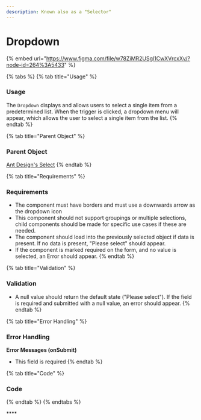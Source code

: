 ```yaml
---
description: Known also as a "Selector"
---
```


# Dropdown

{% embed url="https://www.figma.com/file/w78ZiMR2USgl1CwXVrcxXv/?node-id=264%3A5433" %}

{% tabs %}
{% tab title="Usage" %}
### Usage

The `Dropdown` displays and allows users to select a single item from a predetermined list. When the trigger is clicked, a dropdown menu will appear, which allows the user to select a single item from the list.
{% endtab %}

{% tab title="Parent Object" %}
### Parent Object

[Ant Design's Select](https://ant.design/components/select/)
{% endtab %}

{% tab title="Requirements" %}
### Requirements

* The component must have borders and must use a downwards arrow as the dropdown icon
* This component should not support groupings or multiple selections, child components should be made for specific use cases if these are needed.
* The component should load into the previously selected object if data is present. If no data is present, "Please select" should appear.
* If the component is marked required on the form, and no value is selected, an Error should appear.
{% endtab %}

{% tab title="Validation" %}
### Validation

* A null value should return the default state \("Please select"\). If the field is required and submitted with a null value, an error should appear.
{% endtab %}

{% tab title="Error Handling" %}
### **Error Handling**

**Error Messages \(onSubmit\)**

* This field is required
{% endtab %}

{% tab title="Code" %}
### **Code** 
{% endtab %}
{% endtabs %}

\*\*\*\*




